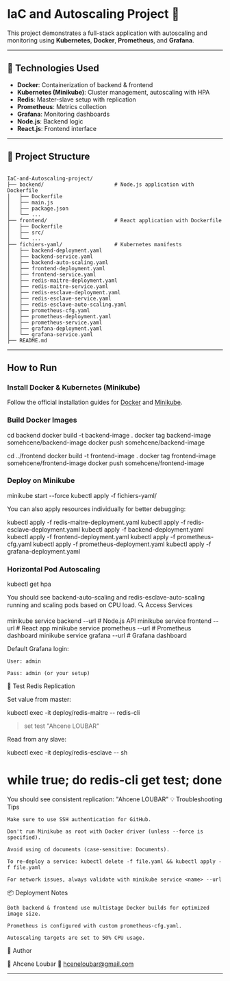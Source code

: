 # IaC and Autoscaling Project 🚀

This project demonstrates a full-stack application with autoscaling and monitoring using **Kubernetes**, **Docker**, **Prometheus**, and **Grafana**.

---

## 🧱 Technologies Used

- **Docker**: Containerization of backend & frontend
- **Kubernetes (Minikube)**: Cluster management, autoscaling with HPA
- **Redis**: Master-slave setup with replication
- **Prometheus**: Metrics collection
- **Grafana**: Monitoring dashboards
- **Node.js**: Backend logic
- **React.js**: Frontend interface

---

## 📁 Project Structure

```plaintext

IaC-and-Autoscaling-project/
├── backend/                       # Node.js application with Dockerfile
│   ├── Dockerfile
│   ├── main.js
│   ├── package.json
│   └── ...
├── frontend/                      # React application with Dockerfile
│   ├── Dockerfile
│   ├── src/
│   └── ...
├── fichiers-yaml/                 # Kubernetes manifests
│   ├── backend-deployment.yaml
│   ├── backend-service.yaml
│   ├── backend-auto-scaling.yaml
│   ├── frontend-deployment.yaml
│   ├── frontend-service.yaml
│   ├── redis-maitre-deployment.yaml
│   ├── redis-maitre-service.yaml
│   ├── redis-esclave-deployment.yaml
│   ├── redis-esclave-service.yaml
│   ├── redis-esclave-auto-scaling.yaml
│   ├── prometheus-cfg.yaml
│   ├── prometheus-deployment.yaml
│   ├── prometheus-service.yaml
│   ├── grafana-deployment.yaml
│   └── grafana-service.yaml
├── README.md

```

---

##  How to Run

### Install Docker & Kubernetes (Minikube)
Follow the official installation guides for [Docker](https://docs.docker.com/get-docker/) and [Minikube](https://minikube.sigs.k8s.io/docs/start/).

### Build Docker Images

cd backend
docker build -t backend-image .
docker tag backend-image somehcene/backend-image
docker push somehcene/backend-image

cd ../frontend
docker build -t frontend-image .
docker tag frontend-image somehcene/frontend-image
docker push somehcene/frontend-image

### Deploy on Minikube

minikube start --force
kubectl apply -f fichiers-yaml/

You can also apply resources individually for better debugging:

kubectl apply -f redis-maitre-deployment.yaml
kubectl apply -f redis-esclave-deployment.yaml
kubectl apply -f backend-deployment.yaml
kubectl apply -f frontend-deployment.yaml
kubectl apply -f prometheus-cfg.yaml
kubectl apply -f prometheus-deployment.yaml
kubectl apply -f grafana-deployment.yaml

### Horizontal Pod Autoscaling

kubectl get hpa

You should see backend-auto-scaling and redis-esclave-auto-scaling running and scaling pods based on CPU load.
🔍 Access Services

minikube service backend --url     # Node.js API
minikube service frontend --url    # React app
minikube service prometheus --url  # Prometheus dashboard
minikube service grafana --url     # Grafana dashboard

Default Grafana login:

    User: admin

    Pass: admin (or your setup)

🧪 Test Redis Replication

Set value from master:

kubectl exec -it deploy/redis-maitre -- redis-cli
> set test "Ahcene LOUBAR"

Read from any slave:

kubectl exec -it deploy/redis-esclave -- sh
# while true; do redis-cli get test; done

You should see consistent replication: "Ahcene LOUBAR"
💡 Troubleshooting Tips

    Make sure to use SSH authentication for GitHub.

    Don't run Minikube as root with Docker driver (unless --force is specified).

    Avoid using cd documents (case-sensitive: Documents).

    To re-deploy a service: kubectl delete -f file.yaml && kubectl apply -f file.yaml

    For network issues, always validate with minikube service <name> --url

📦 Deployment Notes

    Both backend & frontend use multistage Docker builds for optimized image size.

    Prometheus is configured with custom prometheus-cfg.yaml.

    Autoscaling targets are set to 50% CPU usage.

📍 Author

👤 Ahcene Loubar
📧 hceneloubar@gmail.com

---
